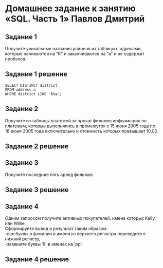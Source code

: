 # Домашнее задание к занятию «SQL. Часть 1» Павлов Дмитрий  

## Задание 1  
Получите уникальные названия районов из таблицы с адресами, которые начинаются на “K” и заканчиваются на “a” и не содержат пробелов.  
## Задание 1 решение
```
SELECT DISTINCT district 
FROM address a  
WHERE district LIKE 'K%a';  
```
## Задание 2  
Получите из таблицы платежей за прокат фильмов информацию по платежам, которые выполнялись в промежуток с 15 июня 2005 года по 18 июня 2005 года включительно и стоимость которых превышает 10.00.  
## Задание 2 решение  

## Задание 3  
Получите последние пять аренд фильмов.  
## Задание 3 решение  

## Задание 4  
Одним запросом получите активных покупателей, имена которых Kelly или Willie.  
Сформируйте вывод в результат таким образом:  
-все буквы в фамилии и имени из верхнего регистра переведите в нижний регистр,  
-замените буквы 'll' в именах на 'pp'.  
## Задание 4 решение  

